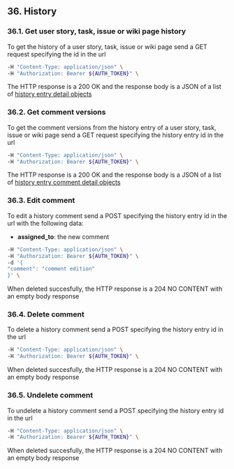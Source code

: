 ## 36. History

### 36.1. Get user story, task, issue or wiki page history

To get the history of a user story, task, issue or wiki page send a GET request specifying the id in the url

```bash
-H "Content-Type: application/json" \
-H "Authorization: Bearer ${AUTH_TOKEN}" \
```

The HTTP response is a 200 OK and the response body is a JSON of a list of [history entry detail objects](https://docs.taiga.io/api.html#object-history-entry-detail)

### 36.2. Get comment versions

To get the comment versions from the history entry of a user story, task, issue or wiki page send a GET request specifying the history entry id in the url

```bash
-H "Content-Type: application/json" \
-H "Authorization: Bearer ${AUTH_TOKEN}" \
```

The HTTP response is a 200 OK and the response body is a JSON of a list of [history entry comment detail objects](https://docs.taiga.io/api.html#object-history-entry-comment-detail)

### 36.3. Edit comment

To edit a history comment send a POST specifying the history entry id in the url with the following data:

- **assigned_to**: the new comment

```bash
-H "Content-Type: application/json" \
-H "Authorization: Bearer ${AUTH_TOKEN}" \
-d '{
"comment": "comment edition"
}' \
```

When deleted succesfully, the HTTP response is a 204 NO CONTENT with an empty body response

### 36.4. Delete comment

To delete a history comment send a POST specifying the history entry id in the url

```bash
-H "Content-Type: application/json" \
-H "Authorization: Bearer ${AUTH_TOKEN}" \
```

When deleted succesfully, the HTTP response is a 204 NO CONTENT with an empty body response

### 36.5. Undelete comment

To undelete a history comment send a POST specifying the history entry id in the url

```bash
-H "Content-Type: application/json" \
-H "Authorization: Bearer ${AUTH_TOKEN}" \
```

When deleted succesfully, the HTTP response is a 204 NO CONTENT with an empty body response

